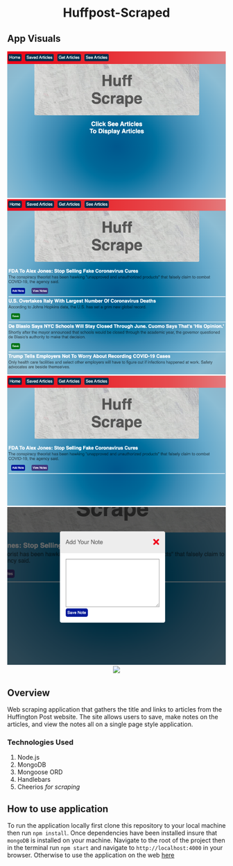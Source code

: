 # <p align="center">Huffpost-Scraped</p>

## App Visuals

<p align="center">
<img src="./readme_Imgs/homepage.png">

<img src="./readme_Imgs/seearticles.png">

<img src="./readme_Imgs/savedarticles.png">

<img src="./readme_Imgs/addnote.png">

<img src="./readme_Imgs/huffscrape.gif">
</p>

## Overview

Web scraping application that gathers the title and links to articles from the Huffington Post website. The site allows users to save, make notes on the articles, and view the notes all on a single page style application.

### Technologies Used

1. Node.js
2. MongoDB
3. Mongoose ORD
4. Handlebars
5. Cheerios *for scraping*

## How to use application 

To run the application locally first clone this repository to your local machine then run `npm install`. 
Once dependencies have been installed insure that `mongoDB` is installed on your machine. Navigate to the root of the project then in the terminal run `npm start` and navigate to `http://localhost:4000` in your browser.
Otherwise to use the application on the web [here](https://quiet-shelf-47328.herokuapp.com/ "Heroku Deployed Page")
